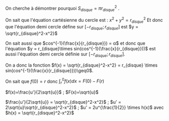 On cherche à démontrer pourquoi $S_{disque} = πr_{disque}^2$ .

On sait que l'équation cartésienne du cercle est :
$x^2 + y^2 = r_{disque}^2$ 
Et donc que l'équation demi cercle défine sur $[-r_{disque};r_{disque}]$ est $y = \sqrt{r_{disque}^2-x^2}$ 

On sait aussi que $cos^{-1}(\frac{x}{r_{disque}}) = α$ et donc que l'équation $y = r_{disque}\times sin(cos^{-1}(\frac{x}{r_{disque}}))$ est aussi l'équation demi cercle définie sur $[-r_{disque};r_{disque}]$.

On a donc la fonction $f(x) = \sqrt{r_{disque}^2-x^2} = r_{disque} \times sin(cos^{-1}(\frac{x}{r_{disque}}))\geq0$.

On sait que $f(0) = r$ donc $\int_{r}^{0} f(x) dx = F(0)-F(r)$ 

$f(x)=\frac{u'}{2\sqrt{u}}$ ; $F(x)=\sqrt{u}$ 

$\frac{u'}{2\sqrt{u}} = \sqrt{r_{disque}^2-x^2}$ ; $u' = 2\sqrt{u}\sqrt{r_{disque}^2-x^2}$ ; $u' = 2u^{\frac{1}{2}} \times h(x)$ avec $h(x) = \sqrt{r_{disque}^2-x^2}$ 